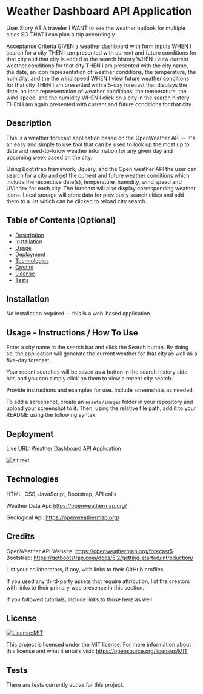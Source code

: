 # Weather Dashboard API Application
User Story
AS A traveler
I WANT to see the weather outlook for multiple cities
SO THAT I can plan a trip accordingly

Acceptance Criteria
GIVEN a weather dashboard with form inputs
WHEN I search for a city
THEN I am presented with current and future conditions for that city and that city is added to the search history
WHEN I view current weather conditions for that city
THEN I am presented with the city name, the date, an icon representation of weather conditions, the temperature, the humidity, and the the wind speed
WHEN I view future weather conditions for that city
THEN I am presented with a 5-day forecast that displays the date, an icon representation of weather conditions, the temperature, the wind speed, and the humidity
WHEN I click on a city in the search history
THEN I am again presented with current and future conditions for that city

## Description
This is a weather forecast application based on the OpenWeather API -- 
It's an easy and simple to use tool that can be used to look up the most up to date and need-to-know weather information for any given day and upcoming week based on the city.

Using Bootstrap framework, Jquery, and the Open weather API the user can search for a city and get the current and future weather conditions which include the respective date(s), temperature, humidity, wind speed and UVIndex for each city. The forecast will also display corresponding weather icons. Local storage will store data for previously search cities and add them to a list which can be clicked to reload city search.

## Table of Contents (Optional)

- [Description](#description)
- [Installation](#installation)
- [Usage](#usage)
- [Deployment](#deployment)
- [Technologies](#technologies)
- [Credits](#credits)
- [License](#license)
- [Tests](#tests)



## Installation

No installation required -- this is a web-based application.

## Usage - Instructions / How To Use

Enter a city name in the search bar and click the Search button. By doing so, the application will generate the current weather for that city as well as a five-day forecast. 

Your recent searches will be saved as a button in the search history side bar, and you can simply click on them to view a recent city search. 


Provide instructions and examples for use. Include screenshots as needed.

To add a screenshot, create an `assets/images` folder in your repository and upload your screenshot to it. Then, using the relative file path, add it to your README using the following syntax:


## Deployment
Live URL: <a href="https://blairrrrwho.github.io/weather-dashboard-api-app/">Weather Dashboard API Application</a>

<!-- in the parentheses is just the relative path to the screenshot-->
![alt text](assets/images/screenshot.png)

## Technologies
HTML, CSS, JavaScript, Bootstrap, API calls

Weather Data Api: https://openweathermap.org/

Geological Api: https://openweathermap.org/


## Credits

OpenWeather API Website: https://openweathermap.org/forecast5
Bootstrap: https://getbootstrap.com/docs/5.2/getting-started/introduction/

List your collaborators, if any, with links to their GitHub profiles.

If you used any third-party assets that require attribution, list the creators with links to their primary web presence in this section.

If you followed tutorials, include links to those here as well.

## License

[![License:MIT](https://img.shields.io/badge/License-MIT-yellow.svg)](https://opensource.org/licenses/MIT)

This project is licensed under the MIT license. For more information about this license and what it entails visit: https://opensource.org/licenses/MIT


## Tests

There are tests currently active for this project.


